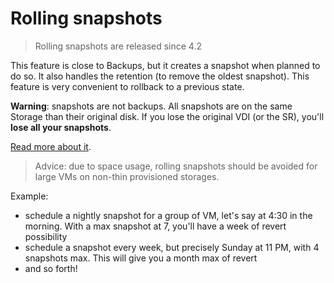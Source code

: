 # Rolling snapshots

> Rolling snapshots are released since 4.2

This feature is close to Backups, but it creates a snapshot when planned to do so. It also handles the retention (to remove the oldest snapshot). This feature is very convenient to rollback to a previous state.

**Warning**: snapshots are not backups. All snapshots are on the same Storage than their original disk. If you lose the original VDI (or the SR), you'll **lose all your snapshots**.

[Read more about it](https://xen-orchestra.com/blog/xen-orchestra-4-2/#schedulerollingsnapshots).

> Advice: due to space usage, rolling snapshots should be avoided for large VMs on non-thin provisioned storages.

Example:

* schedule a nightly snapshot for a group of VM, let's say at 4:30 in the morning. With a max snapshot at 7, you'll have a week of revert possibility
* schedule a snapshot every week, but precisely Sunday at 11 PM, with 4 snapshots max. This will give you a month max of revert
* and so forth!
